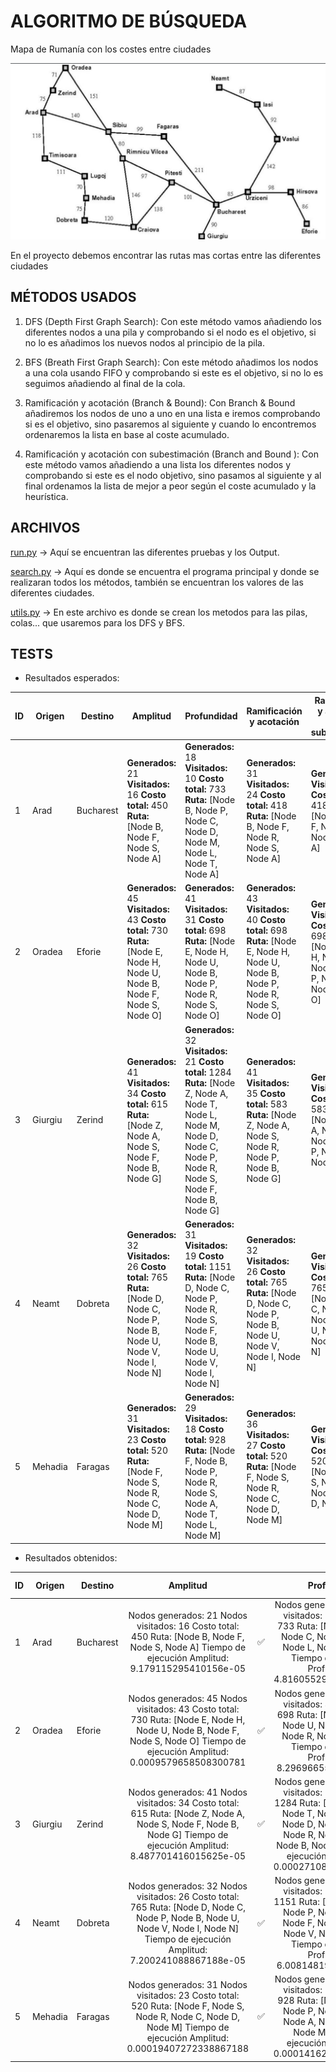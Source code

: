 # ALGORITMO DE BÚSQUEDA

Mapa de Rumanía con los costes entre ciudades

![Mapa de Rumania para práctica](./mapa.png)

En el proyecto debemos encontrar las rutas mas cortas entre las diferentes ciudades

## MÉTODOS USADOS

1. DFS (Depth First Graph Search): Con este método vamos añadiendo los diferentes nodos a una pila y comprobando si el nodo es el objetivo, si no lo es añadimos los nuevos nodos al principio de la pila.

2. BFS (Breath First Graph Search): Con este método añadimos los nodos a una cola usando FIFO y comprobando si este es el objetivo, si no lo es seguimos añadiendo al final de la cola.

3. Ramificación y acotación (Branch & Bound): Con Branch & Bound añadiremos los nodos de uno a uno en una lista e iremos comprobando si es el objetivo, sino pasaremos al siguiente y cuando lo encontremos ordenaremos la lista en base al coste acumulado.

4. Ramificación y acotación con subestimación (Branch and Bound ): Con este método vamos añadiendo a una lista los diferentes nodos y comprobando si este es el nodo objetivo, sino pasamos al siguiente y al final ordenamos la lista de mejor a peor según el coste acumulado y la heurística.

## ARCHIVOS

[run.py](./run.py) -> Aquí se encuentran las diferentes pruebas y los Output.

[search.py](./search.py) -> Aquí es donde se encuentra el programa principal y donde se realizaran todos los métodos, también se encuentran los valores de las diferentes ciudades.

[utils.py](./utils.py) -> En este archivo es donde se crean los metodos para las pilas, colas... que usaremos para los DFS y BFS.

## TESTS

- Resultados esperados:

| ID  | Origen  | Destino   | Amplitud                                                                                                                            | Profundidad                                                                                                                                                                  | Ramificación y acotación                                                                                                            | Ramificación y acotación con subestimación                                                                                          |
| --- | ------- | --------- | ----------------------------------------------------------------------------------------------------------------------------------- | ---------------------------------------------------------------------------------------------------------------------------------------------------------------------------- | ----------------------------------------------------------------------------------------------------------------------------------- | ----------------------------------------------------------------------------------------------------------------------------------- |
| 1   | Arad    | Bucharest | **Generados:** 21 **Visitados:** 16 **Costo total:** 450 **Ruta:** [Node B, Node F, Node S, Node A]                                 | **Generados:** 18 **Visitados:** 10 **Costo total:** 733 **Ruta:** [Node B, Node P, Node C, Node D, Node M, Node L, Node T, Node A]                                          | **Generados:** 31 **Visitados:** 24 **Costo total:** 418 **Ruta:** [Node B, Node F, Node R, Node S, Node A]                         | **Generados:** 5 **Visitados:** 16 **Costo total:** 418 **Ruta:** [Node B, Node F, Node R, Node S, Node A]                          |
| 2   | Oradea  | Eforie    | **Generados:** 45 **Visitados:** 43 **Costo total:** 730 **Ruta:** [Node E, Node H, Node U, Node B, Node F, Node S, Node O]         | **Generados:** 41 **Visitados:** 31 **Costo total:** 698 **Ruta:** [Node E, Node H, Node U, Node B, Node P, Node R, Node S, Node O]                                          | **Generados:** 43 **Visitados:** 40 **Costo total:** 698 **Ruta:** [Node E, Node H, Node U, Node B, Node P, Node R, Node S, Node O] | **Generados:** 32 **Visitados:** 15 **Costo total:** 698 **Ruta:** [Node E, Node H, Node U, Node B, Node P, Node R, Node S, Node O] |
| 3   | Giurgiu | Zerind    | **Generados:** 41 **Visitados:** 34 **Costo total:** 615 **Ruta:** [Node Z, Node A, Node S, Node F, Node B, Node G]                 | **Generados:** 32 **Visitados:** 21 **Costo total:** 1284 **Ruta:** [Node Z, Node A, Node T, Node L, Node M, Node D, Node C, Node P, Node R, Node S, Node F, Node B, Node G] | **Generados:** 41 **Visitados:** 35 **Costo total:** 583 **Ruta:** [Node Z, Node A, Node S, Node R, Node P, Node B, Node G]         | **Generados:** 26 **Visitados:** 12 **Costo total:** 583 **Ruta:** [Node Z, Node A, Node S, Node R, Node P, Node B, Node G]         |
| 4   | Neamt   | Dobreta   | **Generados:** 32 **Visitados:** 26 **Costo total:** 765 **Ruta:** [Node D, Node C, Node P, Node B, Node U, Node V, Node I, Node N] | **Generados:** 31 **Visitados:** 19 **Costo total:** 1151 **Ruta:** [Node D, Node C, Node P, Node R, Node S, Node F, Node B, Node U, Node V, Node I, Node N]                 | **Generados:** 32 **Visitados:** 26 **Costo total:** 765 **Ruta:** [Node D, Node C, Node P, Node B, Node U, Node V, Node I, Node N] | **Generados:** 23 **Visitados:** 12 **Costo total:** 765 **Ruta:** [Node D, Node C, Node P, Node B, Node U, Node V, Node I, Node N] |
| 5   | Mehadia | Faragas   | **Generados:** 31 **Visitados:** 23 **Costo total:** 520 **Ruta:** [Node F, Node S, Node R, Node C, Node D, Node M]                 | **Generados:** 29 **Visitados:** 18 **Costo total:** 928 **Ruta:** [Node F, Node B, Node P, Node R, Node S, Node A, Node T, Node L, Node M]                                  | **Generados:** 36 **Visitados:** 27 **Costo total:** 520 **Ruta:** [Node F, Node S, Node R, Node C, Node D, Node M]                 | **Generados:** 25 **Visitados:** 16 **Costo total:** 520 **Ruta:** [Node F, Node S, Node R, Node C, Node D, Node M]                 |

- Resultados obtenidos:

| ID  | Origen  | Destino   |                                                                                      Amplitud                                                                                       |     |                                                                                                           Profundidad                                                                                                            |     |                                                                                Ramificación y acotación                                                                                |     |                                                                       Ramificación y acotación con subestimación                                                                        |     |
| --- | ------- | --------- | :---------------------------------------------------------------------------------------------------------------------------------------------------------------------------------: | :-: | :------------------------------------------------------------------------------------------------------------------------------------------------------------------------------------------------------------------------------: | :-: | :------------------------------------------------------------------------------------------------------------------------------------------------------------------------------------: | :-: | :-------------------------------------------------------------------------------------------------------------------------------------------------------------------------------------: | :-: |
| 1   | Arad    | Bucharest |                 Nodos generados: 21 Nodos visitados: 16 Costo total: 450 Ruta: [Node B, Node F, Node S, Node A] Tiempo de ejecución Amplitud: 9.179115295410156e-05                 | ✅  |                     Nodos generados: 18 Nodos visitados: 10 Costo total: 733 Ruta: [Node B, Node P, Node C, Node D, Node M, Node L, Node T, Node A] Tiempo de ejecución Profundidad: 4.8160552978515625e-05                      | ✅  |             Nodos generados: 31 Nodos visitados: 24 Costo total: 418 Ruta: [Node B, Node P, Node R, Node S, Node A] Tiempo de ejecución Profundidad: 8.487701416015625e-05             | ✅  |              Nodos generados: 16 Nodos visitados: 6 Costo total: 418 Ruta: [Node B, Node P, Node R, Node S, Node A] Tiempo de ejecución Profundidad: 6.818771362304688e-05              | ❌  |
| 2   | Oradea  | Eforie    |     Nodos generados: 45 Nodos visitados: 43 Costo total: 730 Ruta: [Node E, Node H, Node U, Node B, Node F, Node S, Node O] Tiempo de ejecución Amplitud: 0.0009579658508300781     | ✅  |                      Nodos generados: 41 Nodos visitados: 31 Costo total: 698 Ruta: [Node E, Node H, Node U, Node B, Node P, Node R, Node S, Node O] Tiempo de ejecución Profundidad: 8.296966552734375e-05                      | ✅  |  Nodos generados: 43 Nodos visitados: 40 Costo total: 698 Ruta: [Node E, Node H, Node U, Node B, Node P, Node R, Node S, Node O] Tiempo de ejecución Profundidad: 9.918212890625e-05   | ✅  | Nodos generados: 32 Nodos visitados: 15 Costo total: 698 Ruta: [Node E, Node H, Node U, Node B, Node P, Node R, Node S, Node O] Tiempo de ejecución Profundidad: 0.00013065338134765625 | ✅  |
| 3   | Giurgiu | Zerind    |         Nodos generados: 41 Nodos visitados: 34 Costo total: 615 Ruta: [Node Z, Node A, Node S, Node F, Node B, Node G] Tiempo de ejecución Amplitud: 8.487701416015625e-05         | ✅  | Nodos generados: 32 Nodos visitados: 21 Costo total: 1284 Ruta: [Node Z, Node A, Node T, Node L, Node M, Node D, Node C, Node P, Node R, Node S, Node F, Node B, Node G] Tiempo de ejecución Profundidad: 0.00027108192443847656 | ✅  |    Nodos generados: 41 Nodos visitados: 34 Costo total: 583 Ruta: [Node Z, Node A, Node S, Node R, Node P, Node B, Node G] Tiempo de ejecución Profundidad: 0.00010991096496582031     | ❌  |     Nodos generados: 26 Nodos visitados: 12 Costo total: 583 Ruta: [Node Z, Node A, Node S, Node R, Node P, Node B, Node G] Tiempo de ejecución Profundidad: 0.00010180473327636719     | ✅  |
| 4   | Neamt   | Dobreta   | Nodos generados: 32 Nodos visitados: 26 Costo total: 765 Ruta: [Node D, Node C, Node P, Node B, Node U, Node V, Node I, Node N] Tiempo de ejecución Amplitud: 7.200241088867188e-05 | ✅  |         Nodos generados: 31 Nodos visitados: 19 Costo total: 1151 Ruta: [Node D, Node C, Node P, Node R, Node S, Node F, Node B, Node U, Node V, Node I, Node N] Tiempo de ejecución Profundidad: 6.008148193359375e-05          | ✅  | Nodos generados: 32 Nodos visitados: 26 Costo total: 765 Ruta: [Node D, Node C, Node P, Node B, Node U, Node V, Node I, Node N] Tiempo de ejecución Profundidad: 0.0002498626708984375 | ✅  | Nodos generados: 23 Nodos visitados: 12 Costo total: 765 Ruta: [Node D, Node C, Node P, Node B, Node U, Node V, Node I, Node N] Tiempo de ejecución Profundidad: 0.00019407272338867188 | ✅  |
| 5   | Mehadia | Faragas   |        Nodos generados: 31 Nodos visitados: 23 Costo total: 520 Ruta: [Node F, Node S, Node R, Node C, Node D, Node M] Tiempo de ejecución Amplitud: 0.00019407272338867188         | ✅  |                 Nodos generados: 29 Nodos visitados: 18 Costo total: 928 Ruta: [Node F, Node B, Node P, Node R, Node S, Node A, Node T, Node L, Node M] Tiempo de ejecución Profundidad: 0.00014162063598632812                  | ✅  |         Nodos generados: 36 Nodos visitados: 27 Costo total: 520 Ruta: [Node F, Node S, Node R, Node C, Node D, Node M] Tiempo de ejecución Profundidad: 0.0001461505889892578         | ✅  |         Nodos generados: 25 Nodos visitados: 14 Costo total: 520 Ruta: [Node F, Node S, Node R, Node C, Node D, Node M] Tiempo de ejecución Profundidad: 0.00014781951904296875         | ❌  |
